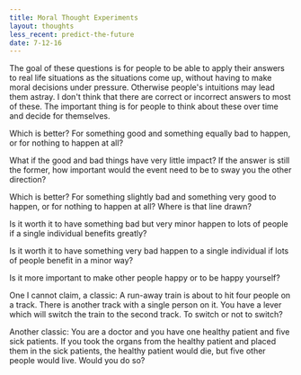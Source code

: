 ```yaml
---
title: Moral Thought Experiments
layout: thoughts
less_recent: predict-the-future
date: 7-12-16
---
```

The goal of these questions is for people to be able to apply their answers to real life situations as the situations come up, without having to make moral decisions under pressure. Otherwise people's intuitions may lead them astray. I don't think that there are correct or incorrect answers to most of these. The important thing is for people to think about these over time and decide for themselves.

Which is better? For something good and something equally bad to happen, or for nothing to happen at all?

What if the good and bad things have very little impact? If the answer is still the former, how important would the event need to be to sway you the other direction?

Which is better? For something slightly bad and something very good to happen, or for nothing to happen at all? Where is that line drawn?

Is it worth it to have something bad but very minor happen to lots of people if a single individual benefits greatly?

Is it worth it to have something very bad happen to a single individual if lots of people benefit in a minor way?

Is it more important to make other people happy or to be happy yourself?

One I cannot claim, a classic: A run-away train is about to hit four people on a track. There is another track with a single person on it. You have a lever which will switch the train to the second track. To switch or not to switch?

Another classic: You are a doctor and you have one healthy patient and five sick patients. If you took the organs from the healthy patient and placed them in the sick patients, the healthy patient would die, but five other people would live. Would you do so?